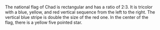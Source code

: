 The national flag of Chad is rectangular and has a ratio of 2:3. It is tricolor with a blue, yellow, and red vertical sequence from the left to the right. The vertical blue stripe is double the size of the red one. In the center of the flag, there is a yellow five pointed star.